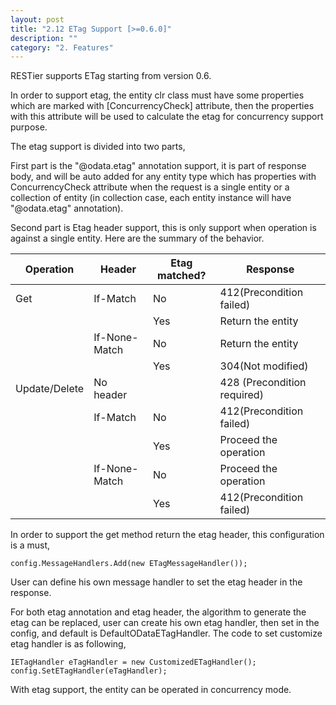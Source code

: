 ```yaml
---
layout: post
title: "2.12 ETag Support [>=0.6.0]"
description: ""
category: "2. Features"
---
```


RESTier supports ETag starting from version 0.6.

In order to support etag, the entity clr class must have some properties which are marked with [ConcurrencyCheck] attribute, then the properties with this attribute will be used to calculate the etag for concurrency support purpose.

The etag support is divided into two parts,

First part is the "@odata.etag" annotation support, it is part of response body, and will be auto added for any entity type which has properties with ConcurrencyCheck attribute when the request is a single entity or a collection of entity (in collection case, each entity instance will have "@odata.etag" annotation).

Second part is Etag header support, this is only support when operation is against a single entity. Here are the summary of the behavior.

| Operation       | Header          | Etag matched? | Response                    |
|-----------------|-----------------|---------------|-----------------------------|
| Get             | If-Match        | No            | 412(Precondition failed)    |
|                 |                 | Yes           | Return the entity           |
|                 | If-None-Match   | No            | Return the entity           |
|                 |                 | Yes           | 304(Not modified)           |
| Update/Delete   | No header       |               | 428 (Precondition required) |
|                 | If-Match        | No            | 412(Precondition failed)    |
|                 |                 | Yes           | Proceed the operation       |
|                 | If-None-Match   | No            | Proceed the operation       |
|                 |                 | Yes           | 412(Precondition failed)    |

In order to support the get method return the etag header, this configuration is a must,

	config.MessageHandlers.Add(new ETagMessageHandler());

User can define his own message handler to set the etag header in the response.

For both etag annotation and etag header, the algorithm to generate the etag can be replaced, user can create his own etag handler, then set in the config, and default is DefaultODataETagHandler. The code to set customize etag handler is as following,

    IETagHandler eTagHandler = new CustomizedETagHandler();
    config.SetETagHandler(eTagHandler);

With etag support, the entity can be operated in concurrency mode.
